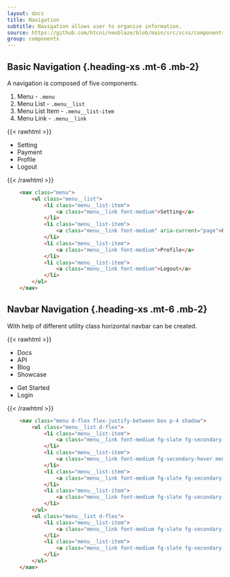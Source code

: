 ```yaml
---
layout: docs
title: Navigation
subtitle: Navigation allows user to organize information.
source: https://github.com/htcni/neoblaze/blob/main/src/scss/components/_navigation.scss
group: components
---
```


## Basic Navigation {.heading-xs .mt-6 .mb-2}

A navigation is composed of five components.

1. Menu  - `.menu`
2. Menu List - `.menu__list`
3. Menu List Item - `.menu__list-item`
4. Menu Link - `.menu__link`

{{< rawhtml >}}
<div class="mt-4">
	<nav class="menu">
		<ul class="menu__list">
			<li class="menu__list-item">
				<a class="menu__link font-medium">Setting</a>
			</li>
			<li class="menu__list-item">
				<a class="menu__link font-medium" aria-current="page">Payment</a>
			</li>
			<li class="menu__list-item">
				<a class="menu__link font-medium">Profile</a>
			</li>
			<li class="menu__list-item">
				<a class="menu__link font-medium">Logout</a>
			</li>
		</ul>
	</nav>
	
</div>
{{< /rawhtml >}}

``` html
	<nav class="menu">
		<ul class="menu__list">
			<li class="menu__list-item">
				<a class="menu__link font-medium">Setting</a>
			</li>
			<li class="menu__list-item">
				<a class="menu__link font-medium" aria-current="page">Payment</a>
			</li>
			<li class="menu__list-item">
				<a class="menu__link font-medium">Profile</a>
			</li>
			<li class="menu__list-item">
				<a class="menu__link font-medium">Logout</a>
			</li>
		</ul>
	</nav>
```

##  Navbar Navigation {.heading-xs .mt-6 .mb-2}

With help of different utility class horizontal navbar can be created.

{{< rawhtml >}}
<div class="mt-4">
	<nav class="menu d-flex flex-justify-between box p-4 shadow">
		<ul class="menu__list d-flex">
			<li class="menu__list-item">
				<a class="menu__link font-medium fg-slate fg-secondary-hover">Docs</a>
			</li>
			<li class="menu__list-item">
				<a class="menu__link font-medium fg-secondary-hover" >API</a>
			</li>
			<li class="menu__list-item">
				<a class="menu__link font-medium fg-slate fg-secondary-hover">Blog</a>
			</li>
			<li class="menu__list-item">
				<a class="menu__link font-medium fg-slate fg-secondary-hover">Showcase</a>
			</li>
		</ul>
		<ul class="menu__list d-flex">
			<li class="menu__list-item">
				<a class="menu__link font-medium fg-slate fg-secondary-hover">Get Started</a>
			</li>
			<li class="menu__list-item">
				<a class="menu__link font-medium fg-slate fg-secondary-hover">Login</a>
			</li>
		</ul>
	</nav>
</div>

{{< /rawhtml >}}

``` html
	<nav class="menu d-flex flex-justify-between box p-4 shadow">
		<ul class="menu__list d-flex">
			<li class="menu__list-item">
				<a class="menu__link font-medium fg-slate fg-secondary-hover">Docs</a>
			</li>
			<li class="menu__list-item">
				<a class="menu__link font-medium fg-secondary-hover menu__link--active" >API</a>
			</li>
			<li class="menu__list-item">
				<a class="menu__link font-medium fg-slate fg-secondary-hover">Blog</a>
			</li>
			<li class="menu__list-item">
				<a class="menu__link font-medium fg-slate fg-secondary-hover">Showcase</a>
			</li>
		</ul>
		<ul class="menu__list d-flex">
			<li class="menu__list-item">
				<a class="menu__link font-medium fg-slate fg-secondary-hover">Get Started</a>
			</li>
			<li class="menu__list-item">
				<a class="menu__link font-medium fg-slate fg-secondary-hover">Login</a>
			</li>
		</ul>
	</nav>
```